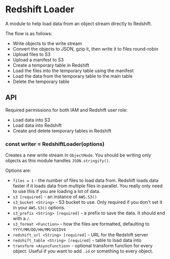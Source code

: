 # Redshift Loader

A module to help load data from an object stream directly to Redshift.

The flow is as follows:

- Write objects to the write stream
- Convert the objects to JSON, gzip it, then write it to files round-robin
- Upload files to S3
- Upload a manifest to S3
- Create a temporary table in Redshift
- Load the files into the temporary table using the manifest
- Load the data from the temporary table to the main table
- Delete the temporary table

## API

Required permissions for both IAM and Redshift user role:

- Load data into S3
- Load data into Redshift
- Create and delete temporary tables in Redshift

### const writer = RedshiftLoader(options)

Creates a new write stream in `ObjectMode`.
You should be writing only objects as this module handles `JSON.stringify()`.

Options are:

- `files = 1` - the number of files to load data from.
  Redshift loads data faster if it loads data from multiple files in parallel.
  You really only need to use this if you are loading a lot of data.
- `s3 [required]` - an instance of `AWS.S3()`
- `s3_bucket <String>` - S3 bucket to use. Only required if you don't set it in your `AWS.S3()` options.
- `s3_prefix <String> [required]` - a prefix to save the data. It should end with a `/`.
- `s3_format <Function>` - how the files are formatted, defaulting to `YYYY/MM/DD/HH/MM/UUIDV4`
- `redshift_url <String> [required]` - URL for the Redshift server
- `redshift_table <String> [required]` - table to load data into
- `transform <AsyncFunction>` - optional transform function for every object. Useful if you want to add `.id` or something to every object.
